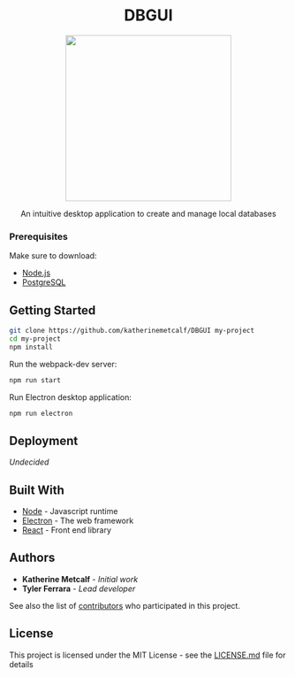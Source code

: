 <div align='center'>
  <h1 align='center'>DBGUI</h1>
  <p align='center'><img width='300' src='http://www.solvusglobal.com/wp-content/uploads/2018/02/Solvus-Global.png' /></p>
  <p align='center'>An intuitive desktop application to create and manage local databases</p>
</div>

### Prerequisites

Make sure to download: 
* [Node.js](https://nodejs.org/en/download/)
* [PostgreSQL](https://www.postgresql.org/download/)

## Getting Started

```bash
git clone https://github.com/katherinemetcalf/DBGUI my-project
cd my-project
npm install
```
Run the webpack-dev server:
```bash
npm run start
```
Run Electron desktop application:
```bash
npm run electron
```
## Deployment

*Undecided*

## Built With

* [Node](https://nodejs.org/en/docs/) - Javascript runtime
* [Electron](https://electronjs.org/) - The web framework
* [React](https://reactjs.org/) - Front end library

## Authors

* **Katherine Metcalf** - *Initial work*
* **Tyler Ferrara** - *Lead developer*

See also the list of [contributors](https://github.com/your/project/contributors) who participated in this project.

## License

This project is licensed under the MIT License - see the [LICENSE.md](LICENSE.md) file for details
